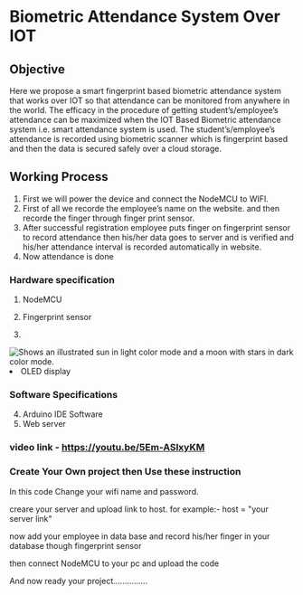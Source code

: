 #                                  Biometric Attendance System Over IOT

##                                        Objective  
Here we propose a smart fingerprint based biometric attendance system that works over IOT so that attendance can be monitored from anywhere in the world. The efficacy in the procedure of getting student’s/employee’s attendance can be maximized when the IOT Based Biometric attendance system i.e. smart attendance system is used. The student’s/employee’s attendance is recorded using biometric scanner which is fingerprint based and then the data is secured safely over a cloud storage.


##                                      Working Process
1. First we will power the device and connect the NodeMCU to WIFI.
2. First of all we recorde the employee’s name on the website. and then recorde the finger through finger print sensor.
3. After successful registration employee puts finger on fingerprint sensor to record attendance then his/her data goes to server and is verified and his/her attendance interval is recorded automatically in website.
4. Now attendance is done 

### Hardware specification
1. NodeMCU  
                                          
2. Fingerprint sensor 
3. <picture>
  <source media="(prefers-color-scheme: dark)" srcset="https://user-images.githubusercontent.com/25423296/163456776-7f95b81a-f1ed-45f7-b7ab-8fa810d529fa.png">
  <source media="(prefers-color-scheme: light)" srcset="https://user-images.githubusercontent.com/25423296/163456779-a8556205-d0a5-45e2-ac17-42d089e3c3f8.png">
  <img alt="Shows an illustrated sun in light color mode and a moon with stars in dark color mode." src=                                                            
          
3. OLED display 
                     
### Software Specifications 
4. Arduino IDE Software 
5. Web server
       
### video link - https://youtu.be/5Em-ASlxyKM
       

### Create Your Own project then Use these instruction 
In this code Change your wifi name and password.


creare your server and upload link to host.
for example:-  host = "your server link"


now add your employee in data base and record his/her finger in your database though fingerprint sensor  


then connect NodeMCU to your pc and upload the code


And now ready your project...............
